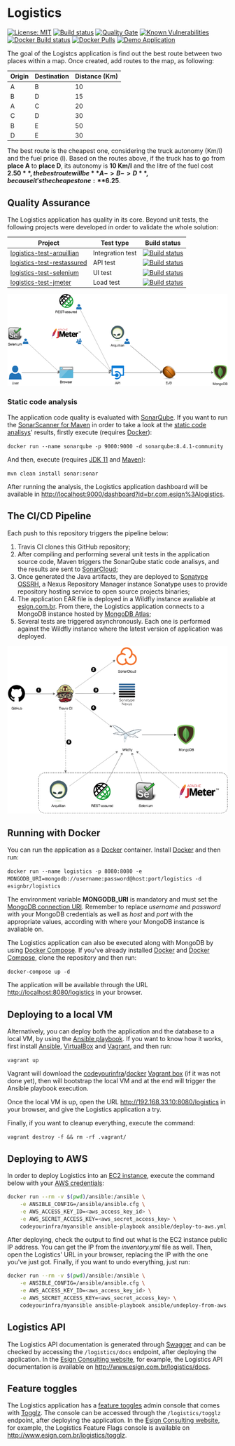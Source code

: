 # Logistics

[![License: MIT](https://img.shields.io/badge/License-MIT-yellow.svg)](https://opensource.org/licenses/MIT) [![Build status](https://travis-ci.org/esign-consulting/logistics.svg?branch=master)](https://travis-ci.org/esign-consulting/logistics) [![Quality Gate](https://sonarcloud.io/api/project_badges/measure?project=br.com.esign%3Alogistics&metric=alert_status)](https://sonarcloud.io/dashboard/index/br.com.esign:logistics) [![Known Vulnerabilities](https://snyk.io/test/github/esign-consulting/logistics/badge.svg)](https://snyk.io/test/github/esign-consulting/logistics) [![Docker Build status](https://img.shields.io/docker/cloud/build/esignbr/logistics.svg)](https://hub.docker.com/r/esignbr/logistics/builds) [![Docker Pulls](https://img.shields.io/docker/pulls/esignbr/logistics.svg)](https://hub.docker.com/r/esignbr/logistics) [![Demo Application](https://img.shields.io/website-up-down-green-red/http/www.esign.com.br/logistics.svg?label=demo)](http://www.esign.com.br/logistics)

The goal of the Logistcs application is find out the best route between two places within a map. Once created, add routes to the map, as following:

Origin | Destination | Distance (Km)
------ | ----------- | -------------
A | B | 10
B | D | 15
A | C | 20
C | D | 30
B | E | 50
D | E | 30

The best route is the cheapest one, considering the truck autonomy (Km/l) and the fuel price (l). Based on the routes above, if the truck has to go from **place A** to **place D**, its autonomy is **10 Km/l** and the litre of the fuel cost **$2.50**, the best route will be **A -> B -> D**, because it's the cheapest one: **$6.25**.

## Quality Assurance

The Logistics application has quality in its core. Beyond unit tests, the following projects were developed in order to validate the whole solution:

Project | Test type | Build status
------- | --------- | ------------
[logistics-test-arquillian](https://github.com/esign-consulting/logistics-test-arquillian) | Integration test | [![Build status](https://travis-ci.org/esign-consulting/logistics-test-arquillian.svg?branch=master)](https://travis-ci.org/esign-consulting/logistics-test-arquillian)
[logistics-test-restassured](https://github.com/esign-consulting/logistics-test-restassured) | API test | [![Build status](https://travis-ci.org/esign-consulting/logistics-test-restassured.svg?branch=master)](https://travis-ci.org/esign-consulting/logistics-test-restassured)
[logistics-test-selenium](https://github.com/esign-consulting/logistics-test-selenium) | UI test | [![Build status](https://travis-ci.org/esign-consulting/logistics-test-selenium.svg?branch=master)](https://travis-ci.org/esign-consulting/logistics-test-selenium)
[logistics-test-jmeter](https://github.com/esign-consulting/logistics-test-jmeter) | Load test | [![Build status](https://travis-ci.org/esign-consulting/logistics-test-jmeter.svg?branch=master)](https://travis-ci.org/esign-consulting/logistics-test-jmeter)

![Logistics' tests](https://raw.githubusercontent.com/esign-consulting/logistics/master/logistics-tests.png)

### Static code analysis

The application code quality is evaluated with [SonarQube](https://www.sonarqube.org). If you want to run the [SonarScanner for Maven](https://docs.sonarqube.org/latest/analysis/scan/sonarscanner-for-maven) in order to take a look at the [static code analisys](https://en.wikipedia.org/wiki/Static_program_analysis)' results, firstly execute (requires [Docker](https://www.docker.com)):

`docker run --name sonarqube -p 9000:9000 -d sonarqube:8.4.1-community`

And then, execute (requires [JDK 11](https://openjdk.java.net/projects/jdk/11) and [Maven](https://maven.apache.org)):

`mvn clean install sonar:sonar`

After running the analysis, the Logistics application dashboard will be available in <http://localhost:9000/dashboard?id=br.com.esign%3Alogistics>.

## The CI/CD Pipeline

Each push to this repository triggers the pipeline below:

1. Travis CI clones this GitHub repository;
2. After compiling and performing several unit tests in the application source code, Maven triggers the SonarQube static code analisys, and the results are sent to [SonarCloud](https://sonarcloud.io);
3. Once generated the Java artifacts, they are deployed to [Sonatype OSSRH](https://oss.sonatype.org), a Nexus Repository Manager instance Sonatype uses to provide repository hosting service to open source projects binaries;
4. The application EAR file is deployed in a Wildfly instance avaliable at [esign.com.br](http://www.esign.com.br). From there, the Logistics application connects to a MongoDB instance hosted by [MongoDB Atlas](https://www.mongodb.com/cloud/atlas);
5. Several tests are triggered asynchronously. Each one is performed against the Wildfly instance where the latest version of application was deployed.

![Logistics' pipeline](https://raw.githubusercontent.com/esign-consulting/logistics/master/logistics-pipeline.png)

## Running with Docker

You can run the application as a [Docker](https://www.docker.com) container. Install [Docker](https://docs.docker.com/install) and then run:

`docker run --name logistics -p 8080:8080 -e MONGODB_URI=mongodb://username:password@host:port/logistics -d esignbr/logistics`

The environment variable **MONGODB_URI** is mandatory and must set the [MongoDB connection URI](https://docs.mongodb.com/manual/reference/connection-string). Remember to replace *username* and *password* with your MongoDB credentials as well as *host* and *port* with the appropriate values, according with where your MongoDB instance is avaliable on.

The Logistics application can also be executed along with MongoDB by using [Docker Compose](https://docs.docker.com/compose). If you've already installed [Docker](https://docs.docker.com/install) and [Docker Compose](https://docs.docker.com/compose/install), clone the repository and then run:

`docker-compose up -d`

The application will be available through the URL <http://localhost:8080/logistics> in your browser.

## Deploying to a local VM

Alternatively, you can deploy both the application and the database to a local VM, by using the [Ansible playbook](playbook.yml). If you want to know how it works, first install [Ansible](https://www.ansible.com), [VirtualBox](https://www.virtualbox.org) and [Vagrant](https://www.vagrantup.com), and then run:

`vagrant up`

Vagrant will download the [codeyourinfra](https://app.vagrantup.com/codeyourinfra)/[docker](https://app.vagrantup.com/codeyourinfra/boxes/docker) [Vagrant box](https://www.vagrantup.com/docs/boxes.html) (if it was not done yet), then will bootstrap the local VM and at the end will trigger the Ansible playbook execution.

Once the local VM is up, open the URL <http://192.168.33.10:8080/logistics> in your browser, and give the Logistics application a try.

Finally, if you want to cleanup everything, execute the command:

`vagrant destroy -f && rm -rf .vagrant/`

## Deploying to AWS

In order to deploy Logistics into an [EC2 instance](https://aws.amazon.com/ec2), execute the command below with your [AWS credentials](https://docs.aws.amazon.com/general/latest/gr/aws-sec-cred-types.html#access-keys-and-secret-access-keys):

```bash
docker run --rm -v $(pwd)/ansible:/ansible \
    -e ANSIBLE_CONFIG=/ansible/ansible.cfg \
    -e AWS_ACCESS_KEY_ID=<aws_access_key_id> \
    -e AWS_SECRET_ACCESS_KEY=<aws_secret_access_key> \
    codeyourinfra/myansible ansible-playbook ansible/deploy-to-aws.yml
```

After deploying, check the output to find out what is the EC2 instance public IP address. You can get the IP from the *inventory.yml* file as well. Then, open the Logistics' URL in your browser, replacing the IP with the one you've just got. Finally, if you want to undo everything, just run:

```bash
docker run --rm -v $(pwd)/ansible:/ansible \
    -e ANSIBLE_CONFIG=/ansible/ansible.cfg \
    -e AWS_ACCESS_KEY_ID=<aws_access_key_id> \
    -e AWS_SECRET_ACCESS_KEY=<aws_secret_access_key> \
    codeyourinfra/myansible ansible-playbook ansible/undeploy-from-aws.yml
```

## Logistics API

The Logistics API documentation is generated through [Swagger](https://swagger.io) and can be checked by accessing the `/logistics/docs` endpoint, after deploying the application. In the [Esign Consulting website](http://www.esign.com.br), for example, the Logistics API documentation is available on <http://www.esign.com.br/logistics/docs>.

## Feature toggles

The Logistics application has a [feature toggles](https://www.martinfowler.com/articles/feature-toggles.html) admin console that comes with [Togglz](https://www.togglz.org). The console can be accessed through the `/logistics/togglz` endpoint, after deploying the application. In the [Esign Consulting website](http://www.esign.com.br), for example, the Logistics Feature Flags console is available on <http://www.esign.com.br/logistics/togglz>.
